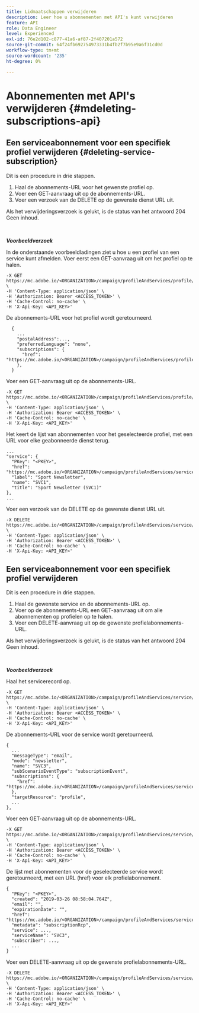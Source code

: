 ```yaml
---
title: Lidmaatschappen verwijderen
description: Leer hoe u abonnementen met API's kunt verwijderen
feature: API
role: Data Engineer
level: Experienced
exl-id: 76e2d102-c877-41a6-af87-2f407201a572
source-git-commit: 64f24fb692754973331b4fb2f7b95e9a6f31cd0d
workflow-type: tm+mt
source-wordcount: '235'
ht-degree: 0%

---
```


# Abonnementen met API&#39;s verwijderen {#mdeleting-subscriptions-api}

<!--NOTE TO WRITER: There are two duplicate headings that seem to have the same content. Delete one? Rename if different?-->

## Een serviceabonnement voor een specifiek profiel verwijderen {#deleting-service-subscription}

Dit is een procedure in drie stappen.

1. Haal de abonnements-URL voor het gewenste profiel op.
1. Voer een GET-aanvraag uit op de abonnements-URL.
1. Voer een verzoek van de DELETE op de gewenste dienst URL uit.

Als het verwijderingsverzoek is gelukt, is de status van het antwoord 204 Geen inhoud.

<br/>

***Voorbeeldverzoek***

In de onderstaande voorbeeldladingen ziet u hoe u een profiel van een service kunt afmelden. Voer eerst een GET-aanvraag uit om het profiel op te halen.

```
-X GET https://mc.adobe.io/<ORGANIZATION>/campaign/profileAndServices/profile/<PKEY> \
-H 'Content-Type: application/json' \
-H 'Authorization: Bearer <ACCESS_TOKEN>' \
-H 'Cache-Control: no-cache' \
-H 'X-Api-Key: <API_KEY>'
```

De abonnements-URL voor het profiel wordt geretourneerd.

```
  {
    ...
    "postalAddress":...,
    "preferredLanguage": "none",
    "subscriptions": {
      "href": "https://mc.adobe.io/<ORGANIZATION>/campaign/profileAndServices/profile/<PKEY>/subscriptions/"
    },
  }
```

Voer een GET-aanvraag uit op de abonnements-URL.

```
-X GET https://mc.adobe.io/<ORGANIZATION>/campaign/profileAndServices/profile/<PKEY>/subscriptions \
-H 'Content-Type: application/json' \
-H 'Authorization: Bearer <ACCESS_TOKEN>' \
-H 'Cache-Control: no-cache' \
-H 'X-Api-Key: <API_KEY>'
```

Het keert de lijst van abonnementen voor het geselecteerde profiel, met een URL voor elke geabonneerde dienst terug.

```
...
"service": {
  "PKey": "<PKEY>",
  "href": "https://mc.adobe.io/<ORGANIZATION>/campaign/profileAndServices/service/<PKEY>",
  "label": "Sport Newsletter",
  "name": "SVC1",
  "title": "Sport Newsletter (SVC1)"
},
...
```

Voer een verzoek van de DELETE op de gewenste dienst URL uit.

```
-X DELETE https://mc.adobe.io/<ORGANIZATION>/campaign/profileAndServices/service/<PKEY> \
-H 'Content-Type: application/json' \
-H 'Authorization: Bearer <ACCESS_TOKEN>' \
-H 'Cache-Control: no-cache' \
-H 'X-Api-Key: <API_KEY>'
```

<!-- + réponse -->

## Een serviceabonnement voor een specifiek profiel verwijderen

Dit is een procedure in drie stappen.

1. Haal de gewenste service en de abonnements-URL op.
1. Voer op de abonnements-URL een GET-aanvraag uit om alle abonnementen op profielen op te halen.
1. Voer een DELETE-aanvraag uit op de gewenste profielabonnements-URL.

Als het verwijderingsverzoek is gelukt, is de status van het antwoord 204 Geen inhoud.

<br/>

***Voorbeeldverzoek***

Haal het servicerecord op.

```
-X GET https://mc.adobe.io/<ORGANIZATION>/campaign/profileAndServices/service/<PKEY> \
-H 'Content-Type: application/json' \
-H 'Authorization: Bearer <ACCESS_TOKEN>' \
-H 'Cache-Control: no-cache' \
-H 'X-Api-Key: <API_KEY>'
```

De abonnements-URL voor de service wordt geretourneerd.

```
{
  ...
  "messageType": "email",
  "mode": "newsletter",
  "name": "SVC3",
  "subScenarioEventType": "subscriptionEvent",
  "subscriptions": {
    "href": "https://mc.adobe.io/<ORGANIZATION>/campaign/profileAndServices/service/<PKEY>/subscriptions/"
  },
  "targetResource": "profile",
  ...
},
```

Voer een GET-aanvraag uit op de abonnements-URL.

```
-X GET https://mc.adobe.io/<ORGANIZATION>/campaign/profileAndServices/service/<PKEY>/subscriptions \
-H 'Content-Type: application/json' \
-H 'Authorization: Bearer <ACCESS_TOKEN>' \
-H 'Cache-Control: no-cache' \
-H 'X-Api-Key: <API_KEY>'
```

De lijst met abonnementen voor de geselecteerde service wordt geretourneerd, met een URL (href) voor elk profielabonnement.

```
{
  "PKey": "<PKEY>",
  "created": "2019-03-26 08:58:04.764Z",
  "email": "",
  "expirationDate": "",
  "href": "https://mc.adobe.io/<ORGANIZATION>/campaign/profileAndServices/service/<PKEY>/subscriptions/<PKEY>",
  "metadata": "subscriptionRcp",
  "service": ...,
  "serviceName": "SVC3",
  "subscriber": ...,
  ...
}
```

Voer een DELETE-aanvraag uit op de gewenste profielabonnements-URL.

```
-X DELETE https://mc.adobe.io/<ORGANIZATION>/campaign/profileAndServices/service/<PKEY>/subscriptions/<PKEY> \
-H 'Content-Type: application/json' \
-H 'Authorization: Bearer <ACCESS_TOKEN>' \
-H 'Cache-Control: no-cache' \
-H 'X-Api-Key: <API_KEY>'
```

<!-- + réponse -->
